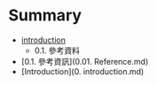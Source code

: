# Summary

* [introduction](README.md)
   * 0.1. 參考資料
* [0.1. 參考資訊](0.01. Reference.md)
* [Introduction](0. introduction.md)

